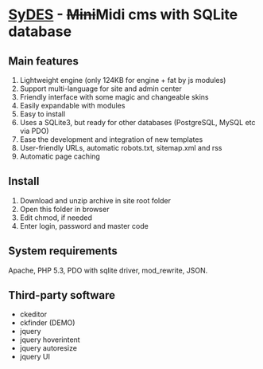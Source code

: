 [SyDES](http://sydes.artygrand.ru) - ~~Mini~~Midi cms with SQLite database
=============

Main features
-------------
1. Lightweight engine (only 124KB for engine + fat by js modules)
2. Support multi-language for site and admin center
3. Friendly interface with some magic and changeable skins
4. Easily expandable with modules
5. Easy to install
6. Uses a SQLite3, but ready for other databases (PostgreSQL, MySQL etc via PDO)
7. Ease the development and integration of new templates
8. User-friendly URLs, automatic robots.txt, sitemap.xml and rss
9. Automatic page caching

Install
------------
1. Download and unzip archive in site root folder
2. Open this folder in browser
3. Edit chmod, if needed
4. Enter login, password and master code

System requirements
------------
Apache, PHP 5.3, PDO with sqlite driver, mod_rewrite, JSON.

Third-party software
------------
+ ckeditor
+ ckfinder (DEMO)
+ jquery
+ jquery hoverintent
+ jquery autoresize
+ jquery UI